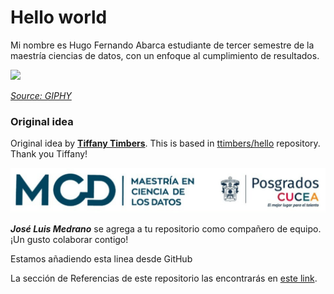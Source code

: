 # Hello world

Mi nombre es Hugo Fernando Abarca estudiante de tercer semestre de la maestría ciencias de datos, con un enfoque al cumplimiento de resultados.


![](https://i.giphy.com/media/v1.Y2lkPTc5MGI3NjExYno0cjd0dXl3ZWZweHZyd3hiMGk3b2M5N2Q4ZGd0empzbXVpcjg0NCZlcD12MV9pbnRlcm5hbF9naWZfYnlfaWQmY3Q9Zw/hryis7A55UXZNCUTNA/giphy.gif)

*[Source: GIPHY](https://i.giphy.com/media/v1.Y2lkPTc5MGI3NjExYno0cjd0dXl3ZWZweHZyd3hiMGk3b2M5N2Q4ZGd0empzbXVpcjg0NCZlcD12MV9pbnRlcm5hbF9naWZfYnlfaWQmY3Q9Zw/hryis7A55UXZNCUTNA/giphy.gif)*


### Original idea
Original idea by **[Tiffany Timbers](https://github.com/ttimbers/hello)**. This is based in [ttimbers/hello](https://github.com/ttimbers/hello) repository. Thank you Tiffany!

![](https://raw.githubusercontent.com/vcuspinera/UDG_MCD_Project_Dev_I/main/actividades/img/MCD_logo.png)

_**José Luis Medrano**_ se agrega a tu repositorio como compañero de equipo. ¡Un gusto colaborar contigo! 

Estamos añadiendo esta linea desde GitHub



La sección de Referencias de este repositorio las encontrarás en [este link](actividades/04_Shell_basics.md).
